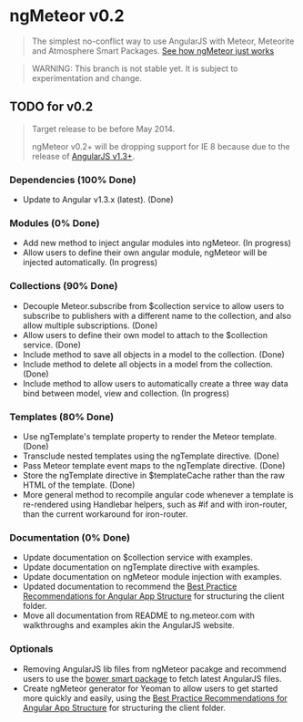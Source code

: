 ngMeteor v0.2
========
> The simplest no-conflict way to use AngularJS with Meteor, Meteorite and Atmosphere Smart Packages.
> [See how ngMeteor just works](http://ng.meteor.com)

> WARNING: This branch is not stable yet. It is subject to experimentation and change.

## TODO for v0.2
> Target release to be before May 2014.
>
> ngMeteor v0.2+ will be dropping support for IE 8 because due to the release of [AngularJS v1.3+](http://blog.angularjs.org/2013/12/angularjs-13-new-release-approaches.html).

### Dependencies (100% Done)
* Update to Angular v1.3.x (latest). (Done)

### Modules (0% Done)
* Add new method to inject angular modules into ngMeteor. (In progress)
* Allow users to define their own angular module, ngMeteor will be injected automatically. (In progress)

### Collections (90% Done)
* Decouple Meteor.subscribe from $collection service to allow users to subscribe to publishers with a different name to the collection, and also allow multiple subscriptions. (Done)
* Allow users to define their own model to attach to the $collection service. (Done)
* Include method to save all objects in a model to the collection. (Done)
* Include method to delete all objects in a model from the collection. (Done)
* Include method to allow users to automatically create a three way data bind between model, view and collection. (In progress)

### Templates (80% Done)
* Use ngTemplate's template property to render the Meteor template. (Done)
* Transclude nested templates using the ngTemplate directive. (Done)
* Pass Meteor template event maps to the ngTemplate directive. (Done)
* Store the ngTemplate directive in $templateCache rather than the raw HTML of the template. (Done)
* More general method to recompile angular code whenever a template is re-rendered using Handlebar helpers, such as #if and with iron-router, than the current workaround for iron-router.

### Documentation (0% Done)
* Update documentation on $collection service with examples.
* Update documentation on ngTemplate directive with examples.
* Update documentation on ngMeteor module injection with examples.
* Updated documentation to recommend the [Best Practice Recommendations for Angular App Structure](https://docs.google.com/document/d/1XXMvReO8-Awi1EZXAXS4PzDzdNvV6pGcuaF4Q9821Es/pub) for structuring the client folder.
* Move all documentation from README to ng.meteor.com with walkthroughs and examples akin the AngularJS website.

### Optionals
* Removing AngularJS lib files from ngMeteor pacakge and recommend users to use the [bower smart package](https://github.com/mquandalle/meteor-bower) to fetch latest AngularJS files. 
* Create ngMeteor generator for Yeoman to allow users to get started more quickly and easily, using the [Best Practice Recommendations for Angular App Structure](https://docs.google.com/document/d/1XXMvReO8-Awi1EZXAXS4PzDzdNvV6pGcuaF4Q9821Es/pub) for structuring the client folder.